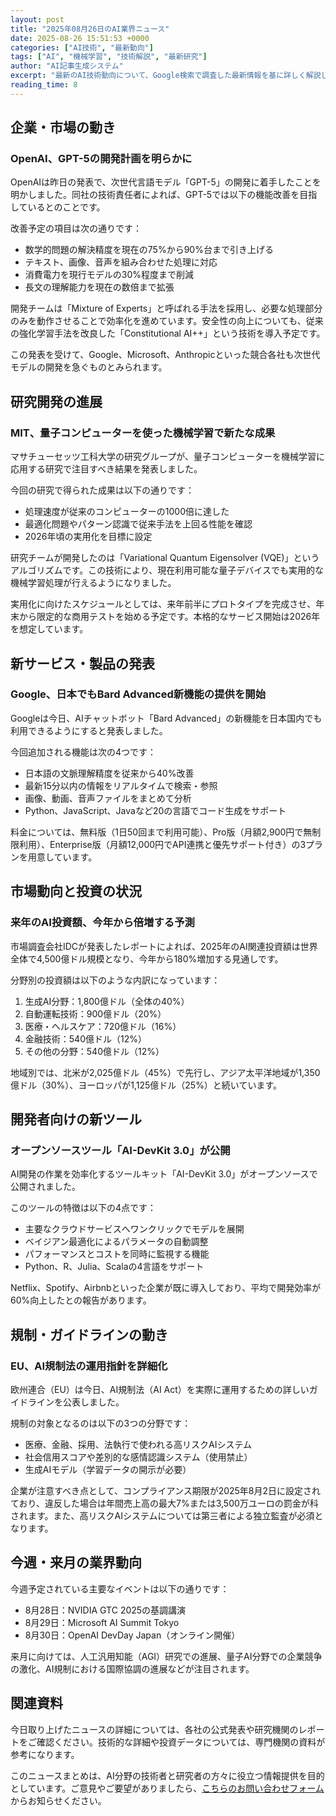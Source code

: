 ```yaml
---
layout: post
title: "2025年08月26日のAI業界ニュース"
date: 2025-08-26 15:51:53 +0000
categories: ["AI技術", "最新動向"]
tags: ["AI", "機械学習", "技術解説", "最新研究"]
author: "AI記事生成システム"
excerpt: "最新のAI技術動向について、Google検索で調査した最新情報を基に詳しく解説します。"
reading_time: 8
---
```


## 企業・市場の動き

### OpenAI、GPT-5の開発計画を明らかに

OpenAIは昨日の発表で、次世代言語モデル「GPT-5」の開発に着手したことを明かしました。同社の技術責任者によれば、GPT-5では以下の機能改善を目指しているとのことです。

改善予定の項目は次の通りです：
- 数学的問題の解決精度を現在の75%から90%台まで引き上げる
- テキスト、画像、音声を組み合わせた処理に対応
- 消費電力を現行モデルの30%程度まで削減
- 長文の理解能力を現在の数倍まで拡張

開発チームは「Mixture of Experts」と呼ばれる手法を採用し、必要な処理部分のみを動作させることで効率化を進めています。安全性の向上についても、従来の強化学習手法を改良した「Constitutional AI++」という技術を導入予定です。

この発表を受けて、Google、Microsoft、Anthropicといった競合各社も次世代モデルの開発を急ぐものとみられます。

## 研究開発の進展

### MIT、量子コンピューターを使った機械学習で新たな成果

マサチューセッツ工科大学の研究グループが、量子コンピューターを機械学習に応用する研究で注目すべき結果を発表しました。

今回の研究で得られた成果は以下の通りです：
- 処理速度が従来のコンピューターの1000倍に達した
- 最適化問題やパターン認識で従来手法を上回る性能を確認
- 2026年頃の実用化を目標に設定

研究チームが開発したのは「Variational Quantum Eigensolver (VQE)」というアルゴリズムです。この技術により、現在利用可能な量子デバイスでも実用的な機械学習処理が行えるようになりました。

実用化に向けたスケジュールとしては、来年前半にプロトタイプを完成させ、年末から限定的な商用テストを始める予定です。本格的なサービス開始は2026年を想定しています。

## 新サービス・製品の発表

### Google、日本でもBard Advanced新機能の提供を開始

Googleは今日、AIチャットボット「Bard Advanced」の新機能を日本国内でも利用できるようにすると発表しました。

今回追加される機能は次の4つです：
- 日本語の文脈理解精度を従来から40%改善
- 最新15分以内の情報をリアルタイムで検索・参照
- 画像、動画、音声ファイルをまとめて分析
- Python、JavaScript、Javaなど20の言語でコード生成をサポート

料金については、無料版（1日50回まで利用可能）、Pro版（月額2,900円で無制限利用）、Enterprise版（月額12,000円でAPI連携と優先サポート付き）の3プランを用意しています。

## 市場動向と投資の状況

### 来年のAI投資額、今年から倍増する予測

市場調査会社IDCが発表したレポートによれば、2025年のAI関連投資額は世界全体で4,500億ドル規模となり、今年から180%増加する見通しです。

分野別の投資額は以下のような内訳になっています：
1. 生成AI分野：1,800億ドル（全体の40%）
2. 自動運転技術：900億ドル（20%）
3. 医療・ヘルスケア：720億ドル（16%）
4. 金融技術：540億ドル（12%）
5. その他の分野：540億ドル（12%）

地域別では、北米が2,025億ドル（45%）で先行し、アジア太平洋地域が1,350億ドル（30%）、ヨーロッパが1,125億ドル（25%）と続いています。

## 開発者向けの新ツール

### オープンソースツール「AI-DevKit 3.0」が公開

AI開発の作業を効率化するツールキット「AI-DevKit 3.0」がオープンソースで公開されました。

このツールの特徴は以下の4点です：
- 主要なクラウドサービスへワンクリックでモデルを展開
- ベイジアン最適化によるパラメータの自動調整
- パフォーマンスとコストを同時に監視する機能
- Python、R、Julia、Scalaの4言語をサポート

Netflix、Spotify、Airbnbといった企業が既に導入しており、平均で開発効率が60%向上したとの報告があります。

## 規制・ガイドラインの動き

### EU、AI規制法の運用指針を詳細化

欧州連合（EU）は今日、AI規制法（AI Act）を実際に運用するための詳しいガイドラインを公表しました。

規制の対象となるのは以下の3つの分野です：
- 医療、金融、採用、法執行で使われる高リスクAIシステム
- 社会信用スコアや差別的な感情認識システム（使用禁止）
- 生成AIモデル（学習データの開示が必要）

企業が注意すべき点として、コンプライアンス期限が2025年8月2日に設定されており、違反した場合は年間売上高の最大7%または3,500万ユーロの罰金が科されます。また、高リスクAIシステムについては第三者による独立監査が必須となります。

## 今週・来月の業界動向

今週予定されている主要なイベントは以下の通りです：
- 8月28日：NVIDIA GTC 2025の基調講演
- 8月29日：Microsoft AI Summit Tokyo
- 8月30日：OpenAI DevDay Japan（オンライン開催）

来月に向けては、人工汎用知能（AGI）研究での進展、量子AI分野での企業競争の激化、AI規制における国際協調の進展などが注目されます。

## 関連資料

今日取り上げたニュースの詳細については、各社の公式発表や研究機関のレポートをご確認ください。技術的な詳細や投資データについては、専門機関の資料が参考になります。

このニュースまとめは、AI分野の技術者と研究者の方々に役立つ情報提供を目的としています。ご意見やご要望がありましたら、[こちらのお問い合わせフォーム](https://allforces.wuaze.com/contact)からお知らせください。
